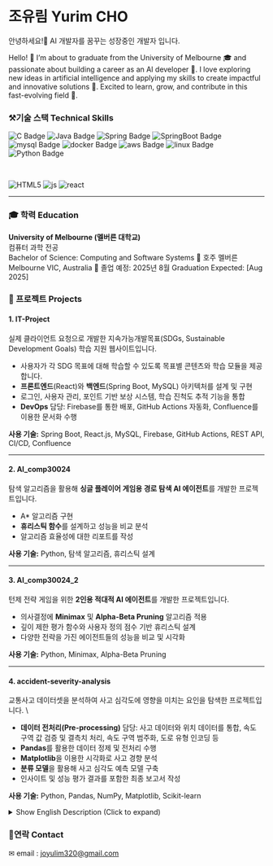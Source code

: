 # 조유림 Yurim CHO
안녕하세요!👋 
AI 개발자를 꿈꾸는 성장중인 개발자 입니다.

Hello! 👋
I’m about to graduate from the University of Melbourne 🎓 and passionate about building a career as an AI developer 🤖. I love exploring new ideas in artificial intelligence and applying my skills to create impactful and innovative solutions 🌟. Excited to learn, grow, and contribute in this fast-evolving field 🚀.

### ⚒기술 스택 Technical Skills

![C Badge](https://img.shields.io/badge/C-00599C?style=flat-square&logo=C&logoColor=white)
![Java Badge](https://img.shields.io/badge/Java-007396?style=flat-square&logo=Java&logoColor=white)
![Spring Badge](https://img.shields.io/badge/spring-6DB33F?style=flat-square&logo=Spring&logoColor=white)
![SpringBoot Badge](https://img.shields.io/badge/springboot-6DB33F?style=flat-square&logo=Springboot&logoColor=white)
![mysql Badge](https://img.shields.io/badge/mysql-4479A1?style=flat-square&logo=mysql&logoColor=white)
![docker Badge](https://img.shields.io/badge/docker-2496ED?style=flat-square&logo=docker&logoColor=white)
![aws Badge](https://img.shields.io/badge/AWS-232F3E?style=flat-square&logo=AmazonAWS&logoColor=white)
![linux Badge](https://img.shields.io/badge/Linux-FCC624?style=flat-square&logo=linux&logoColor=black)
![Python Badge](https://img.shields.io/badge/Python-3776AB?style=flat-square&logo=python&logoColor=white)

<br>

![HTML5](https://img.shields.io/badge/HTML5-E34F26?style=flat-square&logo=HTML5&logoColor=white)
![js](https://img.shields.io/badge/JavaScript-F7DF1E?style=flat-square&logo=JavaScript&logoColor=white)
![react](https://img.shields.io/badge/react-61DAFB?style=flat-square&logo=react&logoColor=white)

---

### 🎓 학력 Education

**University of Melbourne (멜버른 대학교)**  
컴퓨터 과학 전공  
Bachelor of Science: Computing and Software Systems 
📍 호주 멜버른  Melbourne VIC, Australia
📅 졸업 예정: 2025년 8월 Graduation Expected: [Aug 2025]

### 🧠 프로젝트 Projects

#### 1. IT-Project  
실제 클라이언트 요청으로 개발한 지속가능개발목표(SDGs, Sustainable Development Goals) 학습 지원 웹사이트입니다.
- 사용자가 각 SDG 목표에 대해 학습할 수 있도록 목표별 콘텐츠와 학습 모듈을 제공합니다.
- **프론트엔드**(React)와 **백엔드**(Spring Boot, MySQL) 아키텍처를 설계 및 구현  
- 로그인, 사용자 관리, 포인트 기반 보상 시스템, 학습 진척도 추적 기능을 통합  
- **DevOps** 담당: Firebase를 통한 배포, GitHub Actions 자동화, Confluence를 이용한 문서화 수행  

**사용 기술:** Spring Boot, React.js, MySQL, Firebase, GitHub Actions, REST API, CI/CD, Confluence

---

#### 2. AI_comp30024  
탐색 알고리즘을 활용해 **싱글 플레이어 게임용 경로 탐색 AI 에이전트**를 개발한 프로젝트입니다.  
- A* 알고리즘 구현  
- **휴리스틱 함수**를 설계하고 성능을 비교 분석  
- 알고리즘 효율성에 대한 리포트를 작성  

**사용 기술:** Python, 탐색 알고리즘, 휴리스틱 설계

---

#### 3. AI_comp30024_2  
턴제 전략 게임을 위한 **2인용 적대적 AI 에이전트**를 개발한 프로젝트입니다.  
- 의사결정에 **Minimax** 및 **Alpha-Beta Pruning** 알고리즘 적용  
- 깊이 제한 평가 함수와 사용자 정의 점수 기반 휴리스틱 설계  
- 다양한 전략을 가진 에이전트들의 성능을 비교 및 시각화  

**사용 기술:** Python, Minimax, Alpha-Beta Pruning

---

#### 4. accident-severity-analysis  
교통사고 데이터셋을 분석하여 사고 심각도에 영향을 미치는 요인을 탐색한 프로젝트입니다.  \
- **데이터 전처리(Pre-processing)** 담당: 사고 데이터와 위치 데이터를 통합, 속도 구역 값 검증 및 결측치 처리, 속도 구역 범주화, 도로 유형 인코딩 등
- **Pandas**를 활용한 데이터 정제 및 전처리 수행  
- **Matplotlib**을 이용한 시각화로 사고 경향 분석  
- **분류 모델**을 활용해 사고 심각도 예측 모델 구축  
- 인사이트 및 성능 평가 결과를 포함한 최종 보고서 작성  

**사용 기술:** Python, Pandas, NumPy, Matplotlib, Scikit-learn

<details>
<summary>Show English Description (Click to expand)</summary>
#### 1. IT-Project
A team-based capstone project focused on building a web-based system for a real client.  
- Designed and implemented both the **frontend** (React) and **backend** (Spring Boot, MySQL) architecture  
- Integrated login, user management, points-based reward system, and study progress tracking  
- Responsible for DevOps: deployment (Firebase), GitHub Actions, and documentation (Confluence)

**Skills used:** Spring Boot, React.js, MySQL, Firebase, GitHub Actions, REST API, CI/CD, Confluence

#### 2. AI_comp30024
Developed a **pathfinding AI agent** for a single-player game using search algorithms  
- Implemented A*
- Designed **heuristic functions** and compared their performance
- Wrote a detailed report analyzing algorithm efficiency  

**Skills used:** Python, Search Algorithms, Heuristics

---

#### 3. AI_comp30024_2
Built a **two-player adversarial agent** for a turn-based game  
- Applied **Minimax** and **Alpha-Beta pruning** for decision-making  
- Developed a depth-limited evaluation with custom scoring heuristics  
- Compared agents with different strategies and visualized performance metrics 

**Skills used:** Python, Minimax

---

#### 4. accident-severity-analysis
Performed data analysis on traffic accident datasets to understand severity causes  
- Responsible for **data pre-processing**: merged accident data with location data, validated speed zones and handled missing values, discretized speed zones, encoded road types 
- Cleaned and preprocessed data using **Pandas**  
- Visualized trends using **Seaborn/Matplotlib**  
- Applied **classification models** to predict accident severity  
- Wrote a final report with insights and model evaluation  

**Skills used:** Python, Pandas, NumPy, Matplotlib, Scikit-learn
</details>

### 🔗연락 Contact
✉ email : joyulim320@gmail.com


